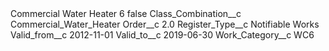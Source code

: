 <?xml version="1.0" encoding="UTF-8"?>
<CustomMetadata xmlns="http://soap.sforce.com/2006/04/metadata" xmlns:xsi="http://www.w3.org/2001/XMLSchema-instance" xmlns:xsd="http://www.w3.org/2001/XMLSchema">
    <label>Commercial Water Heater 6</label>
    <protected>false</protected>
    <values>
        <field>Class_Combination__c</field>
        <value xsi:type="xsd:string">Commercial_Water_Heater</value>
    </values>
    <values>
        <field>Order__c</field>
        <value xsi:type="xsd:double">2.0</value>
    </values>
    <values>
        <field>Register_Type__c</field>
        <value xsi:type="xsd:string">Notifiable Works</value>
    </values>
    <values>
        <field>Valid_from__c</field>
        <value xsi:type="xsd:date">2012-11-01</value>
    </values>
    <values>
        <field>Valid_to__c</field>
        <value xsi:type="xsd:date">2019-06-30</value>
    </values>
    <values>
        <field>Work_Category__c</field>
        <value xsi:type="xsd:string">WC6</value>
    </values>
</CustomMetadata>
